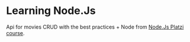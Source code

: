 # Learning Node.Js

Api for movies CRUD with the best practices + Node from [Node.Js Platzi course](https://platzi.com/clases/backend-nodejs-2019/).


